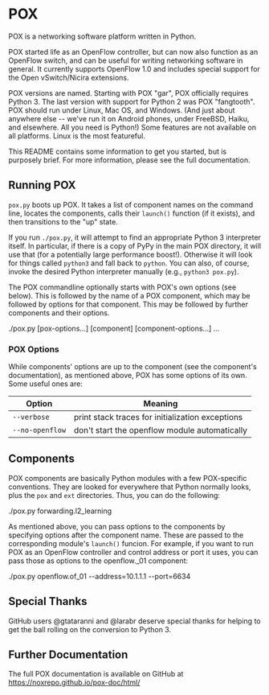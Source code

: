 # POX

POX is a networking software platform written in Python.

POX started life as an OpenFlow controller, but can now also function as an
OpenFlow switch, and can be useful for writing networking software in
general.  It currently supports OpenFlow 1.0 and includes special support
for the Open vSwitch/Nicira extensions.

POX versions are named.  Starting with POX "gar", POX officially requires
Python 3.  The last version with support for Python 2 was POX "fangtooth".
POX should run under Linux, Mac OS, and Windows.  (And just about anywhere
else -- we've run it on Android phones, under FreeBSD, Haiku, and elsewhere.
All you need is Python!)  Some features are not available on all platforms.
Linux is the most featureful.

This README contains some information to get you started, but is purposely
brief.  For more information, please see the full documentation.


## Running POX

`pox.py` boots up POX. It takes a list of component names on the command line,
locates the components, calls their `launch()` function (if it exists), and
then transitions to the "up" state.

If you run `./pox.py`, it will attempt to find an appropriate Python 3
interpreter itself.  In particular, if there is a copy of PyPy in the main
POX directory, it will use that (for a potentially large performance boost!).
Otherwise it will look for things called `python3` and fall back to `python`.
You can also, of course, invoke the desired Python interpreter manually
(e.g., `python3 pox.py`).

The POX commandline optionally starts with POX's own options (see below).
This is followed by the name of a POX component, which may be followed by
options for that component.  This may be followed by further components
and their options.

  ./pox.py [pox-options...] [component] [component-options...] ...

### POX Options

While components' options are up to the component (see the component's
documentation), as mentioned above, POX has some options of its own.
Some useful ones are:

 | Option        | Meaning                                                   |
 | ------------- | --------------------------------------------------------- |
 |`--verbose`    | print stack traces for initialization exceptions          |
 |`--no-openflow`| don't start the openflow module automatically             |


## Components

POX components are basically Python modules with a few POX-specific
conventions.  They are looked for everywhere that Python normally looks, plus
the `pox` and `ext` directories.  Thus, you can do the following:

  ./pox.py forwarding.l2_learning

As mentioned above, you can pass options to the components by specifying
options after the component name.  These are passed to the corresponding
module's `launch()` funcion.  For example, if you want to run POX as an
OpenFlow controller and control address or port it uses, you can pass those
as options to the openflow._01 component:

  ./pox.py openflow.of_01 --address=10.1.1.1 --port=6634


## Special Thanks

GitHub users @gtataranni and @larabr deserve special thanks for helping to
get the ball rolling on the conversion to Python 3.


## Further Documentation

The full POX documentation is available on GitHub at
https://noxrepo.github.io/pox-doc/html/
